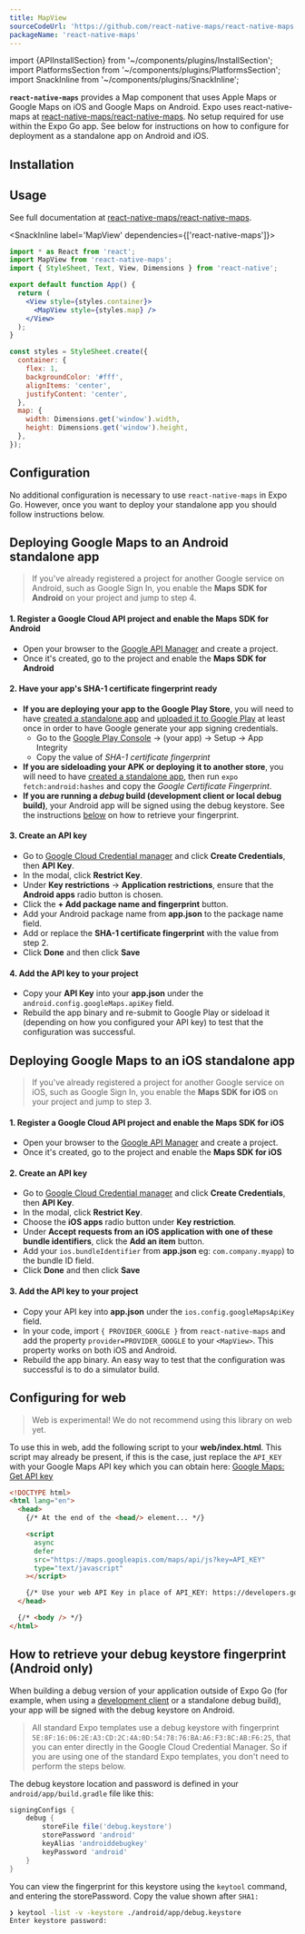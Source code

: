 ```yaml
---
title: MapView
sourceCodeUrl: 'https://github.com/react-native-maps/react-native-maps'
packageName: 'react-native-maps'
---
```


import {APIInstallSection} from '~/components/plugins/InstallSection';
import PlatformsSection from '~/components/plugins/PlatformsSection';
import SnackInline from '~/components/plugins/SnackInline';

**`react-native-maps`** provides a Map component that uses Apple Maps or Google Maps on iOS and Google Maps on Android. Expo uses react-native-maps at [react-native-maps/react-native-maps](https://github.com/react-native-maps/react-native-maps). No setup required for use within the Expo Go app. See below for instructions on how to configure for deployment as a standalone app on Android and iOS.

<PlatformsSection android emulator ios simulator />

## Installation

<APIInstallSection href="https://github.com/react-native-maps/react-native-maps/blob/master/docs/installation.md" />

## Usage

See full documentation at [react-native-maps/react-native-maps](https://github.com/react-native-maps/react-native-maps).

<SnackInline label='MapView' dependencies={['react-native-maps']}>

```jsx
import * as React from 'react';
import MapView from 'react-native-maps';
import { StyleSheet, Text, View, Dimensions } from 'react-native';

export default function App() {
  return (
    <View style={styles.container}>
      <MapView style={styles.map} />
    </View>
  );
}

const styles = StyleSheet.create({
  container: {
    flex: 1,
    backgroundColor: '#fff',
    alignItems: 'center',
    justifyContent: 'center',
  },
  map: {
    width: Dimensions.get('window').width,
    height: Dimensions.get('window').height,
  },
});
```

</SnackInline>

## Configuration

No additional configuration is necessary to use `react-native-maps` in Expo Go. However, once you want to deploy your standalone app you should follow instructions below.

## Deploying Google Maps to an Android standalone app

> If you've already registered a project for another Google service on Android, such as Google Sign In, you enable the **Maps SDK for Android** on your project and jump to step 4.

#### 1. Register a Google Cloud API project and enable the Maps SDK for Android

- Open your browser to the [Google API Manager](https://console.developers.google.com/apis) and create a project.
- Once it's created, go to the project and enable the **Maps SDK for Android**

#### 2. Have your app's SHA-1 certificate fingerprint ready

- **If you are deploying your app to the Google Play Store**, you will need to have [created a standalone app](../../../distribution/building-standalone-apps.md) and [uploaded it to Google Play](../../../distribution/app-stores.md) at least once in order to have Google generate your app signing credentials.
  - Go to the [Google Play Console](https://play.google.com/console) → (your app) → Setup → App Integrity
  - Copy the value of _SHA-1 certificate fingerprint_
- **If you are sideloading your APK or deploying it to another store**, you will need to have [created a standalone app](../../../distribution/building-standalone-apps.md), then run `expo fetch:android:hashes` and copy the _Google Certificate Fingerprint_.
- **If you are running a _debug_ build (development client or local debug build)**, your Android app will be signed using the debug keystore. See the instructions [below](#how-to-retrieve-your-debug-keystore-fingerprint) on how to retrieve your fingerprint.

#### 3. Create an API key

- Go to [Google Cloud Credential manager](https://console.cloud.google.com/apis/credentials) and click **Create Credentials**, then **API Key**.
- In the modal, click **Restrict Key**.
- Under **Key restrictions** → **Application restrictions**, ensure that the **Android apps** radio button is chosen.
- Click the **+ Add package name and fingerprint** button.
- Add your Android package name from **app.json** to the package name field.
- Add or replace the **SHA-1 certificate fingerprint** with the value from step 2.
- Click **Done** and then click **Save**

#### 4. Add the API key to your project

- Copy your **API Key** into your **app.json** under the `android.config.googleMaps.apiKey` field.
- Rebuild the app binary and re-submit to Google Play or sideload it (depending on how you configured your API key) to test that the configuration was successful.

## Deploying Google Maps to an iOS standalone app

> If you've already registered a project for another Google service on iOS, such as Google Sign In, you enable the **Maps SDK for iOS** on your project and jump to step 3.

#### 1. Register a Google Cloud API project and enable the Maps SDK for iOS

- Open your browser to the [Google API Manager](https://console.developers.google.com/apis) and create a project.
- Once it's created, go to the project and enable the **Maps SDK for iOS**

#### 2. Create an API key

- Go to [Google Cloud Credential manager](https://console.cloud.google.com/apis/credentials) and click **Create Credentials**, then **API Key**.
- In the modal, click **Restrict Key**.
- Choose the **iOS apps** radio button under **Key restriction**.
- Under **Accept requests from an iOS application with one of these bundle identifiers**, click the **Add an item** button.
- Add your `ios.bundleIdentifier` from **app.json** eg: `com.company.myapp`) to the bundle ID field.
- Click **Done** and then click **Save**

#### 3. Add the API key to your project

- Copy your API key into **app.json** under the `ios.config.googleMapsApiKey` field.
- In your code, import `{ PROVIDER_GOOGLE }` from `react-native-maps` and add the property `provider=PROVIDER_GOOGLE` to your `<MapView>`. This property works on both iOS and Android.
- Rebuild the app binary. An easy way to test that the configuration was successful is to do a simulator build.

## Configuring for web

> Web is experimental! We do not recommend using this library on web yet.

To use this in web, add the following script to your **web/index.html**. This script may already be present, if this is the case, just replace the `API_KEY` with your Google Maps API key which you can obtain here: [Google Maps: Get API key](https://developers.google.com/maps/documentation/javascript/get-api-key)

```html
<!DOCTYPE html>
<html lang="en">
  <head>
    {/* At the end of the <head/> element... */}

    <script
      async
      defer
      src="https://maps.googleapis.com/maps/api/js?key=API_KEY"
      type="text/javascript"
    ></script>

    {/* Use your web API Key in place of API_KEY: https://developers.google.com/maps/documentation/javascript/get-api-key */}
  </head>

  {/* <body /> */}
</html>
```

## How to retrieve your debug keystore fingerprint (Android only)
 
When building a debug version of your application outside of Expo Go (for example, when using a [development client](/development/introduction/) or a standalone debug build), your app will be signed with the debug keystore on Android.
> All standard Expo templates use a debug keystore with fingerprint `5E:8F:16:06:2E:A3:CD:2C:4A:0D:54:78:76:BA:A6:F3:8C:AB:F6:25`, that you can enter directly in the Google Cloud Credential Manager. So if you are using one of the standard Expo templates, you don't need to perform the steps below.

The debug keystore location and password is defined in your `android/app/build.gradle` file like this:
```groovy
signingConfigs {
    debug {
        storeFile file('debug.keystore')
        storePassword 'android'
        keyAlias 'androiddebugkey'
        keyPassword 'android'
    }
}
``` 
You can view the fingerprint for this keystore using the `keytool` command, and entering the storePassword. Copy the value shown after `SHA1:`
```bash
❯ keytool -list -v -keystore ./android/app/debug.keystore
Enter keystore password: 
```

